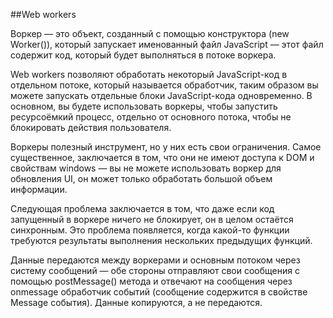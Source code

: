 ##Web workers 

Воркер — это объект, созданный с помощью конструктора (new Worker()), который запускает именованный файл JavaScript — этот файл содержит код, который будет выполняться в потоке воркера.

Web workers позволяют обработать некоторый JavaScript-код в отдельном потоке, который называется обработчик, таким образом вы можете запускать отдельные блоки JavaScript-кода одновременно. 
В основном, вы будете использовать воркеры, чтобы запустить ресурсоёмкий процесс, отдельно от основного потока, чтобы не блокировать действия пользователя.

Воркеры полезный инструмент, но у них есть свои ограничения. Самое существенное, заключается в том, что они не имеют доступа к DOM и свойствам windows — вы не можете использовать воркер для обновления UI, он может только обработать большой объем информации.

Следующая проблема заключается в том, что даже если код запущенный в воркере ничего не блокирует, он в целом остаётся синхронным. Это проблема появляется, когда какой-то функции требуются результаты выполнения нескольких предыдущих функций.

Данные передаются между воркерами и основным потоком через систему сообщений — обе стороны отправляют свои сообщения с помощью postMessage() метода и отвечают на сообщения через onmessage обработчик событий (сообщение содержится в свойстве Message события). Данные копируются, а не передаются.
